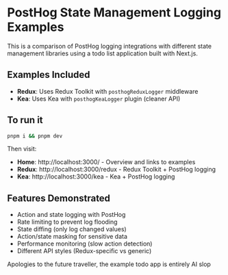 # PostHog State Management Logging Examples

This is a comparison of PostHog logging integrations with different state management libraries using a todo list application built with Next.js.

## Examples Included

- **Redux**: Uses Redux Toolkit with `posthogReduxLogger` middleware
- **Kea**: Uses Kea with `posthogKeaLogger` plugin (cleaner API)

## To run it

```bash
pnpm i && pnpm dev
```

Then visit:

- **Home**: http://localhost:3000/ - Overview and links to examples
- **Redux**: http://localhost:3000/redux - Redux Toolkit + PostHog logging
- **Kea**: http://localhost:3000/kea - Kea + PostHog logging

## Features Demonstrated

- Action and state logging with PostHog
- Rate limiting to prevent log flooding
- State diffing (only log changed values)
- Action/state masking for sensitive data
- Performance monitoring (slow action detection)
- Different API styles (Redux-specific vs generic)

Apologies to the future traveller, the example todo app is entirely AI slop
